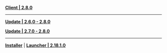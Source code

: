 **[Client | 2.8.0](https://d3ln624mszu7ty.cloudfront.net/client_app/download/pc_zip/20220625012443_r2qBGYstD0u3Q9xK/GenshinImpact_2.8.0.zip)**

---

**[Update | 2.6.0 - 2.8.0](https://d3ln624mszu7ty.cloudfront.net/client_app/update/hk4e_global/10/game_2.6.0_2.8.0_hdiff_CmcT2Qur7R3tM0hU.zip)**

**[Update | 2.7.0 - 2.8.0](https://d3ln624mszu7ty.cloudfront.net/client_app/update/hk4e_global/10/game_2.7.0_2.8.0_hdiff_JvqEs0RiP9OrAbY7.zip)**

---

**[Installer](https://d3ln624mszu7ty.cloudfront.net/client_app/download/launcher/20220704153657_TIMqxOSlfK1Ll20n/GenshinImpact_install_20220617031908.exe)** | **[Launcher | 2.18.1.0](https://d3ln624mszu7ty.cloudfront.net/client_app/update/hk4e_global/10/update_20220617025207_e4cf1e11kMXqN5se.zip)**

